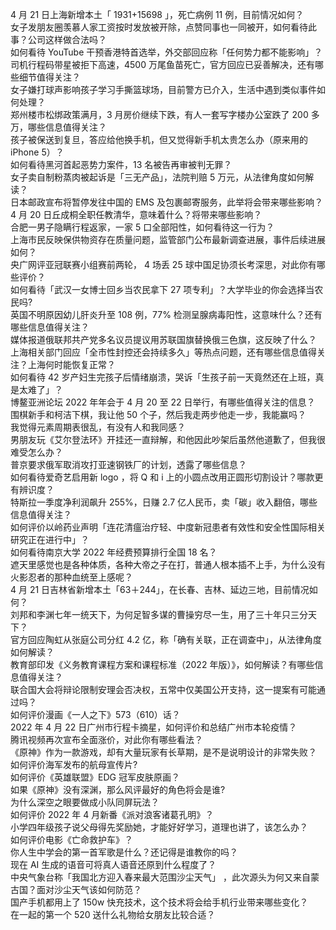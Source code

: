 4 月 21 日上海新增本土「 1931+15698 」，死亡病例 11 例，目前情况如何？  
女子发朋友圈羡慕人家工资按时发放被开除，点赞同事也一同被开，如何看待此事？公司这样做合法吗？  
如何看待 YouTube 干预香港特首选举，外交部回应称「任何势力都不能影响」？  
司机行程码带星被拒下高速，4500 万尾鱼苗死亡，官方回应已妥善解决，还有哪些细节值得关注？  
女子嫌打球声影响孩子学习手撕篮球场，目前警方已介入，生活中遇到类似事件如何处理？  
郑州楼市松绑政策满月，3 月房价继续下跌，有人一套写字楼办公室跌了 200 多万，哪些信息值得关注？  
孩子被保送到复旦，答应给他换手机，但又觉得新手机太贵怎么办（原来用的 iPhone 5）？  
如何看待黑河首起恶势力案件，13 名被告再审被判无罪？  
女子卖自制粉蒸肉被起诉是「三无产品」，法院判赔 5 万元，从法律角度如何解读？  
日本邮政宣布将暂停发往中国的 EMS 及包裹邮寄服务，此举将会带来哪些影响？  
4 月 20 日丘成桐全职任教清华，意味着什么？将带来哪些影响？  
合肥一男子隐瞒行程返家，一家 5 口全部阳性，如何看待这一行为？  
上海市民反映保供物资存在质量问题，监管部门公布最新调查进展，事件后续进展如何？  
央广网评亚冠联赛小组赛前两轮， 4 场丢 25 球中国足协须长考深思，对此你有哪些评价？  
如何看待「武汉一女博士回乡当农民拿下 27 项专利」？大学毕业的你会选择当农民吗?  
英国不明原因幼儿肝炎升至 108 例，77% 检测呈腺病毒阳性，这意味什么？还有哪些信息值得关注？  
媒体报道俄联邦共产党多名议员提议用苏联国旗替换俄三色旗，这反映了什么？  
上海相关部门回应「全市性封控还会持续多久」等热点问题，还有哪些信息值得关注？上海何时能恢复正常？  
如何看待 42 岁产妇生完孩子后情绪崩溃，哭诉「生孩子前一天竟然还在上班，真是太难了」？  
博鳌亚洲论坛 2022 年年会于 4 月 20 至 22 日举行，有哪些值得关注的信息？  
围棋新手和柯洁下棋，我让他 50 个子，然后我走两步他走一步，我能赢吗？  
我觉得元素周期表很乱，有没有人和我同感？  
男朋友玩《艾尔登法环》开挂还一直辩解，和他因此吵架后虽然他道歉了，但我很难受怎么办？  
普京要求俄军取消攻打亚速钢铁厂的计划，透露了哪些信息？  
如何看待爱奇艺启用新 logo ，将 Q 和 i 上的小圆点改用正圆形切割设计？哪款更有辨识度？  
特斯拉一季度净利润飙升 255%，日赚 2.7 亿人民币，卖「碳」收入翻倍，哪些信息值得关注？  
如何评价以岭药业声明「连花清瘟治疗轻、中度新冠患者有效性和安全性国际相关研究正在进行中」？  
如何看待南京大学 2022 年经费预算排行全国 18 名？  
遮天里感觉也是各种体质，各种大帝之子在打，普通人根本插不上手，为什么没有火影忍者的那种血统至上感呢？  
4 月 21 日吉林省新增本土「63＋244」，在长春、吉林、延边三地，目前情况如何？  
刘邦和李渊七年一统天下，为何足智多谋的曹操穷尽一生，用了三十年只三分天下？  
官方回应陶虹从张庭公司分红 4.2 亿，称「确有关联，正在调查中」，从法律角度如何解读？  
教育部印发《义务教育课程方案和课程标准（2022 年版）》，如何解读？有哪些信息值得关注？  
联合国大会将辩论限制安理会否决权，五常中仅美国公开支持，这一提案有可能通过吗？  
如何评价漫画《一人之下》573（610）话？  
2022 年 4 月 22 日广州市行程卡摘星，如何评价和总结广州市本轮疫情？  
腾讯视频再次宣布全面涨价，对此你有哪些看法？  
《原神》作为一款游戏，却有大量玩家有长草期，是不是说明设计的非常失败？  
如何评价海军发布的航母宣传片?  
如何评价《英雄联盟》EDG 冠军皮肤原画？  
如果《原神》没有深渊，那么风评最好的角色将会是谁?  
为什么深空之眼要做成小队同屏玩法？  
如何评价 2022 年 4 月新番《派对浪客诸葛孔明》？  
小学四年级孩子说父母得先奖励她，才能好好学习，道理也讲了，该怎么办？  
如何评价电影《亡命救护车》？  
你人生中学会的第一首军歌是什么？还记得是谁教你的吗？  
现在 AI 生成的语音可将真人语音还原到什么程度了？  
中央气象台称「我国北方迎入春来最大范围沙尘天气」 ，此次源头为何又来自蒙古国？面对沙尘天气该如何防范？  
国产手机都用上了 150w 快充技术，这个技术将会给手机行业带来哪些变化？  
在一起的第一个 520 送什么礼物给女朋友比较合适？  
